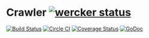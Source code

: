 # Crawler [![wercker status](https://app.wercker.com/status/89b2f8d0d53a17de1b39b5195315f23e/m "wercker status")](https://app.wercker.com/project/bykey/89b2f8d0d53a17de1b39b5195315f23e)
[![Build Status](https://drone.io/github.com/fanyang01/crawler/status.png)](https://drone.io/github.com/fanyang01/crawler/latest)
[![Circle CI](https://circleci.com/gh/fanyang01/crawler.svg?style=svg)](https://circleci.com/gh/fanyang01/crawler)
[![Coverage Status](https://coveralls.io/repos/fanyang01/crawler/badge.svg?branch=master&service=github)](https://coveralls.io/github/fanyang01/crawler?branch=dev)
[![GoDoc](https://godoc.org/github.com/fanyang01/crawler?status.svg)](https://godoc.org/github.com/fanyang01/crawler)

